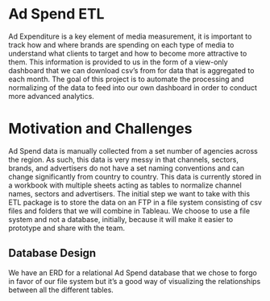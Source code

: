 # Ad Spend ETL
Ad Expenditure is a key element of media measurement, it is important to track how and where brands are spending on each type of media to understand what clients to target and how to become more attractive to them. This information is provided to us in the form of a view-only dashboard that we can download csv’s from for data that is aggregated to each month.
The goal of this project is to automate the processing and normalizing of the data to feed into our own dashboard in order to conduct more advanced analytics.

# Motivation and Challenges
Ad Spend data is manually collected from a set number of agencies across the region. As such, this data is very messy in that channels, sectors, brands, and advertisers do not have a set naming conventions and can change significantly from country to country.
This data is currently stored in a workbook with multiple sheets acting as tables to normalize channel names, sectors and advertisers. The initial step we want to take with this ETL package is to store the data on an FTP in a file system consisting of csv files and folders that we will combine in Tableau.
We choose to use a file system and not a database, initially, because it will make it easier to prototype and share with the team.

## Database Design
We have an ERD for a relational Ad Spend database that we chose to forgo in favor of our file system but it’s a good way of visualizing the relationships between all the different tables.
